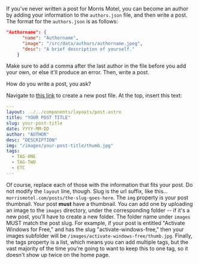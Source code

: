 If you've never written a post for Morris Motel, you can become an author by adding your information to the `authors.json` file, and then write a post. 
The format for the `authors.json` is as follows:
```json
"Authorname": {
      "name": "Authorname",
      "image": "/src/data/authors/authorname.jpeg",
      "desc": "A brief description of yourself."
    }
```
Make sure to add a comma after the last author in the file before you add your own, or else it'll produce an error.
Then, write a post. 

How do you write a post, you ask?

Navigate to [this link](https://gitlab.com/morrismotel/morrismotel-site/-/new/main/src%2Fpages%2Fposts) to create a new post file. 
At the top, insert this text:
```yaml
---
layout: ../../components/layouts/post.astro
title: "YOUR POST TITLE"
slug: your-post-title
date: YYYY-MM-DD
author: "AUTHOR"
desc: "DESCRIPTION"
img: "/images/your-post-title/thumb.jpg"
tags:
  - TAG-ONE
  - TAG-TWO
  - ETC
---
```

Of course, replace each of those with the information that fits your post.  Do not modify the `layout` line, though. Slug is the url suffix, like this... `morrismotel.com/posts/the-slug-goes-here`. The `img` property is your post thumbnail. Your post **must** have a thumbnail. You can add one by uploading an image to the `images` directory, under the corresponding folder -- if it's a new post, you'll have to create a new folder. The folder name under `images` MUST match the post slug. For example, if your post is entitled "Activate Windows for Free," and has the slug "activate-windows-free," then your images subfolder will be `/images/activate-windows-free/thumb.jpg`. Finally, the tags property is a list, which means you can add multiple tags, but the vast majority of the time you're going to want to keep this to one tag, so it doesn't show up twice on the home page. 
